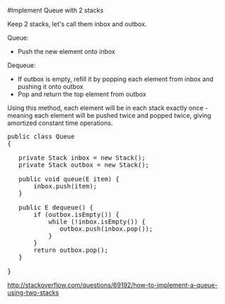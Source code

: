 #Implement Queue with 2 stacks

Keep 2 stacks, let's call them inbox and outbox.

Queue:
- Push the new element onto inbox

Dequeue:
- If outbox is empty, refill it by popping each element from inbox and pushing it onto outbox
- Pop and return the top element from outbox

Using this method, each element will be in each stack exactly once - meaning each element will be pushed twice and popped twice, giving amortized constant time operations.

<pre>
public class Queue<E>
{

   private Stack<E> inbox = new Stack<E>();
   private Stack<E> outbox = new Stack<E>();

   public void queue(E item) {
       inbox.push(item);
   }

   public E dequeue() {
       if (outbox.isEmpty()) {
           while (!inbox.isEmpty()) {
              outbox.push(inbox.pop());
           }
       }
       return outbox.pop();
   }

}
</pre>

http://stackoverflow.com/questions/69192/how-to-implement-a-queue-using-two-stacks